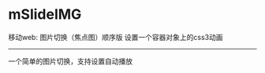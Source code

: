 # mSlideIMG

移动web: 图片切换（焦点图）顺序版 设置一个容器对象上的css3动画

----------------------------------------

一个简单的图片切换，支持设置自动播放
